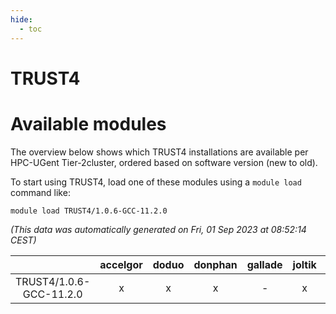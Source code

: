 ```yaml
---
hide:
  - toc
---
```


TRUST4
======

# Available modules


The overview below shows which TRUST4 installations are available per HPC-UGent Tier-2cluster, ordered based on software version (new to old).

To start using TRUST4, load one of these modules using a `module load` command like:

```shell
module load TRUST4/1.0.6-GCC-11.2.0
```

*(This data was automatically generated on Fri, 01 Sep 2023 at 08:52:14 CEST)*  

| |accelgor|doduo|donphan|gallade|joltik|skitty|swalot|victini|
| :---: | :---: | :---: | :---: | :---: | :---: | :---: | :---: | :---: |
|TRUST4/1.0.6-GCC-11.2.0|x|x|x|-|x|x|x|x|
